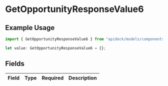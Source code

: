 # GetOpportunityResponseValue6

## Example Usage

```typescript
import { GetOpportunityResponseValue6 } from "apideck/models/components";

let value: GetOpportunityResponseValue6 = {};
```

## Fields

| Field       | Type        | Required    | Description |
| ----------- | ----------- | ----------- | ----------- |